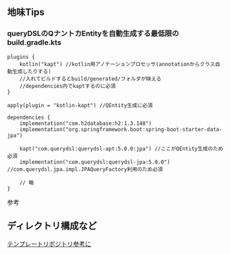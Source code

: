 ## 地味Tips

### queryDSLのQナントカEntityを自動生成する最低限のbuild.gradle.kts

```
plugins {
    kotlin("kapt") //kotlin用アノテーションプロセッサ(annotationからクラス自動生成したりする)
    //入れてビルドするとbuild/generated/フォルダが映える
    //dependencies内でkaptするのに必須
}

apply(plugin = "kotlin-kapt") //QEntity生成に必須

dependencies {
    implementation("com.h2database:h2:1.3.148")
    implementation("org.springframework.boot:spring-boot-starter-data-jpa")

    kapt("com.querydsl:querydsl-apt:5.0.0:jpa") //ここがQEntity生成のため必須
    implementation("com.querydsl:querydsl-jpa:5.0.0") //com.querydsl.jpa.impl.JPAQueryFactory利用のため必須

    // 略
}
```

参考


## ディレクトリ構成など
[テンプレートリポジトリ参考に](https://github.com/kannna5296/SpringBoot-OnionArchitecture-MultiModule-Template)
